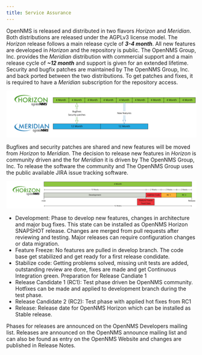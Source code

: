 ```yaml
---
title: Service Assurance
---
```





OpenNMS is released and distributed in two flavors _Horizon_ and _Meridian_.
Both distributions are released under the AGPLv3 license model.
The _Horizon_ release follows a main release cycle of _**3-4 month**_.
All new features are developed in _Horizon_ and the repository is public.
The OpenNMS Group, Inc. provides the _Meridian_ distribution with commercial support and a main release cycle of _**~12 month**_ and support is given for an extended lifetime.
Security and bugfix patches are maintained by The OpenNMS Group, Inc. and back ported between the two distributions.
To get patches and fixes, it is required to have a _Meridian_ subscription for the repository access.

![Release relationship between _Horizon_ and _Meridian_](../../../images/release-horizon-meridian.png)

Bugfixes and security patches are shared and new features will be moved from _Horizon_ to _Meridian_.
The decision to release new features in _Horizon_ is community driven and the for _Meridian_ it is driven by The OpenNMS Group, Inc.
To release the software the community and The OpenNMS Group uses the public available JIRA issue tracking software.

![OpenNMS Horizon 4 month release phases](../../../images/release.png)

* Development: Phase to develop new features, changes in architecture and major bug fixes. This state can be installed as OpenNMS Horizon SNAPSHOT release. Changes are merged from pull requests after reviewing and testing. Major releases can require configuration changes or data migration.
* Feature Freeze: No features are pulled in develop branch. The code base get stabilized and get ready for a first release condidate.
* Stabilize code: Getting problems solved, missing unit tests are added, outstanding review are done, fixes are made and get Continuous Integration green. Preparation for Release Candiate 1
* Release Candidate 1 (RC1): Test phase driven be OpenNMS community. Hotfixes can be made and applied to development branch during the test phase.
* Release Candidate 2 (RC2): Test phase with applied hot fixes from RC1
* Release: Release date for OpenNMS Horizon which can be installed as Stable release.

Phases for releases are announced on the OpenNMS Developers mailing list.
Releases are announced on the OpenNMS announce mailing list and can also be found as entry on the OpenNMS Website and changes are published in Release Notes.
